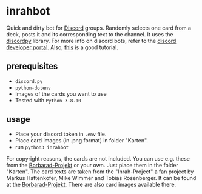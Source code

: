 # inrahbot

Quick and dirty bot for [Discord](https://discord.com/) groups. Randomly selects one card from a deck, posts it and its corresponding text to the channel.
It uses the [discordpy](https://discordpy.readthedocs.io/en/stable/index.html) library.
For more info on discord bots, refer to the [discord developer portal](https://discord.com/developers/docs/intro).
Also, [this](https://realpython.com/how-to-make-a-discord-bot-python/) is a good tutorial.

## prerequisites
* `discord.py`
* `python-dotenv`
* Images of the cards you want to use
* Tested with `Python 3.8.10`

## usage
* Place your discord token in `.env` file.
* Place card images (in .png format) in folder "Karten".
* run `python3 inrahbot`

For copyright reasons, the cards are not included. You can use e.g. these from the [Borbarad-Projekt](https://www.borbarad-projekt.de/inc/counter.php?file=inrahkarten2) or your own. Just place them in the folder "Karten".
The card texts are taken from the "Inrah-Project" a fan project by Markus Hattenkofer, Mike Wimmer and Tobias Rosenberger.
It can be found at the [Borbarad-Projekt](https://www.borbarad-projekt.de/index.php?page=main_downloads). There are also card images available there.
